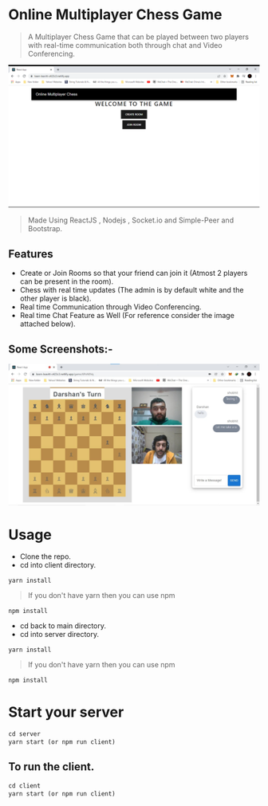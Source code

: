 # Online Multiplayer Chess Game

> A Multiplayer Chess Game that can be played between two players with real-time communication both through chat and Video Conferencing.

![screenshot](https://github.com/kratos2377/Multiplayer_Game/blob/main/uploads/1.png)


> Made Using ReactJS , Nodejs , Socket.io and Simple-Peer and Bootstrap.

## Features

- Create or Join Rooms so that your friend can join it (Atmost 2 players can be present in the room).
- Chess with real time updates (The admin is by default white and the other player is black).
- Real time Communication through Video Conferencing.
- Real time Chat Feature as Well (For reference consider the image attached below). 


## Some Screenshots:-
![screenshot](https://github.com/kratos2377/Multiplayer_Game/blob/main/uploads/2.jpeg)



# Usage

- Clone the repo.
- cd into client directory.

```
yarn install
```

> If you don't have yarn then you can use npm

```
npm install
```
- cd back to main directory.
- cd into server directory.

```
yarn install
```

> If you don't have yarn then you can use npm

```
npm install
```

# Start your server

```
cd server
yarn start (or npm run client)
```


## To run the client.

```
cd client
yarn start (or npm run client)
```
